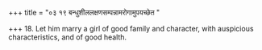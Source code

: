 +++
title = "०३ १९ बन्धुशीललक्षणसम्पन्नामरोगामुपयच्छेत "

+++
18. Let him marry a girl of good family and character, with auspicious characteristics, and of good health.
